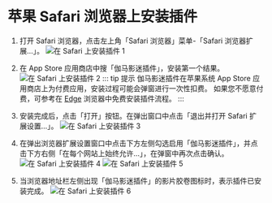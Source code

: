 # 苹果 Safari 浏览器上安装插件

1. 打开 Safari 浏览器，点击左上角「Safari 浏览器」菜单-「Safari 浏览器扩展…」。 ![在 Safari 上安装插件 1](/assets/install.safari.1.png)

1. 在 App Store 应用商店中搜「伽马影迷插件」，安装第一个结果。 ![在 Safari 上安装插件 2](/assets/install.safari.2.png)
   ::: tip 提示
   伽马影迷插件在苹果系统 App Store 应用商店上为付费应用，安装过程可能会弹窗进行一次性扣费。
   如果您不愿意付费，可参考在 [Edge](/install/installOnEdge) 浏览器中免费安装插件流程。
   :::

1. 安装完成后，点击「打开」按钮。在弹出窗口中点击「退出并打开 Safari 扩展设置…」。 ![在 Safari 上安装插件 3](/assets/install.safari.3.png)

1. 在弹出浏览器扩展设置窗口中点击下方左侧勾选启用「伽马影迷插件」，并点击下方右侧「在每个网站上始终允许…」，在弹窗中再次点击确认。 ![在 Safari 上安装插件 4](/assets/install.safari.4.png) ![在 Safari 上安装插件 5](/assets/install.safari.5.png)

1. 当浏览器地址栏左侧出现「伽马影迷插件」的影片胶卷图标时，表示插件已安装完成。 ![在 Safari 上安装插件 6](/assets/install.safari.6.png)
